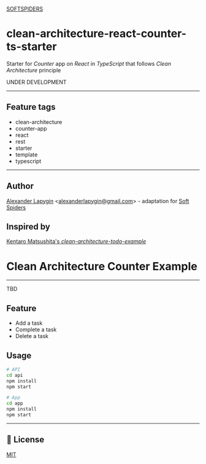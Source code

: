 [SOFTSPIDERS](https://github.com/softspiders/softspiders)

# clean-architecture-react-counter-ts-starter
Starter for *Counter* app on *React* in *TypeScript* that follows *Clean Architecture* principle

UNDER DEVELOPMENT

---

## Feature tags

- clean-architecture
- counter-app
- react
- rest
- starter
- template
- typescript

---

## Author

[Alexander Lapygin](https://github.com/AlexanderLapygin) <<alexanderlapygin@gmail.com>> - adaptation for [Soft Spiders](https://github.com/softspiders/softspiders)

## Inspired by

[Kentaro Matsushita's *clean-architecture-todo-example*](https://github.com/kentaro-m/clean-architecture-todo-example)

# Clean Architecture Counter Example

---

TBD

## Feature
- Add a task
- Complete a task
- Delete a task

## Usage
```sh
# API
cd api
npm install
npm start

# App
cd app
npm install
npm start
```

---
## :memo: License
[MIT](./LICENSE)
